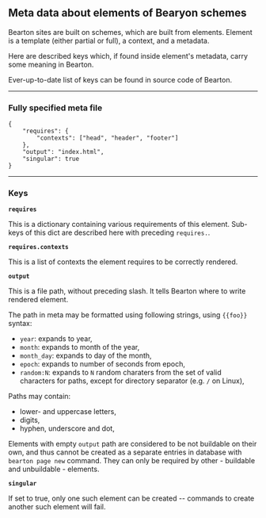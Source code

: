 ## Meta data about elements of Bearyon schemes

Bearton sites are built on schemes, which are built from elements.
Element is a template (either partial or full), a context, and a metadata.

Here are described keys which, if found inside element's metadata, carry some meaning
in Bearton.

Ever-up-to-date list of keys can be found in source code of Bearton.

----

### Fully specified meta file

```
{
    "requires": {
        "contexts": ["head", "header", "footer"]
    },
    "output": "index.html",
    "singular": true
}
```

----

### Keys

**`requires`**

This is a dictionary containing various requirements of this element.
Sub-keys of this dict are described here with preceding `requires.`.

**`requires.contexts`**

This is a list of contexts the element requires to be correctly rendered.

**`output`**

This is a file path, without preceding slash.
It tells Bearton where to write rendered element.

The path in meta may be formatted using following strings, using `{{foo}}` syntax:

- `year`: expands to year,
- `month`: expands to month of the year,
- `month_day`: expands to day of the month,
- `epoch`: expands to number of seconds from epoch,
- `random:N`: expands to `N` random charaters from the set of valid characters for paths, except for directory separator (e.g. `/` on Linux),

Paths may contain:

- lower- and uppercase letters,
- digits,
- hyphen, underscore and dot,

Elements with empty `output` path are considered to be not buildable on their own, and thus
cannot be created as a separate entries in database with `bearton page new` command.
They can only be required by other - buildable and unbuildable - elements.

**`singular`**

If set to true, only one such element can be created -- commands to create another such element will fail.
